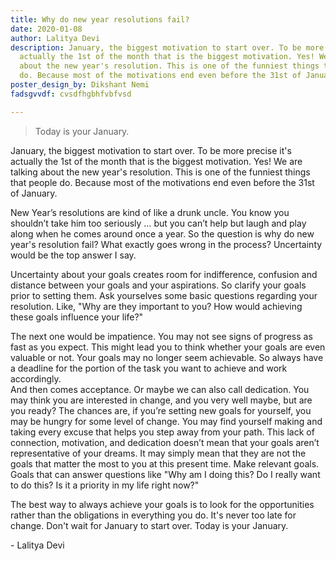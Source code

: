 ```yaml
---
title: Why do new year resolutions fail?
date: 2020-01-08
author: Lalitya Devi
description: January, the biggest motivation to start over. To be more precise it's
  actually the 1st of the month that is the biggest motivation. Yes! We are talking
  about the new year's resolution. This is one of the funniest things that people
  do. Because most of the motivations end even before the 31st of January..
poster_design_by: Dikshant Nemi
fadsgvvdf: cvsdfhgbhfvbfvsd

---
```

> Today is your January.

January, the biggest motivation to start over. To be more precise it's actually the 1st of the month that is the biggest motivation. Yes! We are talking about the new year's resolution. This is one of the funniest things that people do. Because most of the motivations end even before the 31st of January.

  
New Year’s resolutions are kind of like a drunk uncle. You know you shouldn’t take him too seriously … but you can’t help but laugh and play along when he comes around once a year. So the question is why do new year's resolution fail? What exactly goes wrong in the process? Uncertainty would be the top answer I say.

  
Uncertainty about your goals creates room for indifference, confusion and distance between your goals and your aspirations. So clarify your goals prior to setting them. Ask yourselves some basic questions regarding your resolution. Like, "Why are they important to you? How would achieving these goals influence your life?"

  
The next one would be impatience. You may not see signs of progress as fast as you expect. This might lead you to think whether your goals are even valuable or not. Your goals may no longer seem achievable. So always have a deadline for the portion of the task you want to achieve and work accordingly.  
And then comes acceptance. Or maybe we can also call dedication. You may think you are interested in change, and you very well maybe, but are you ready? The chances are, if you’re setting new goals for yourself, you may be hungry for some level of change. You may find yourself making and taking every excuse that helps you step away from your path. This lack of connection, motivation, and dedication doesn’t mean that your goals aren’t representative of your dreams. It may simply mean that they are not the goals that matter the most to you at this present time. Make relevant goals. Goals that can answer questions like "Why am I doing this? Do I really want to do this? Is it a priority in my life right now?"

  
The best way to always achieve your goals is to look for the opportunities rather than the obligations in everything you do. It's never too late for change. Don't wait for January to start over. Today is your January.

\- Lalitya Devi